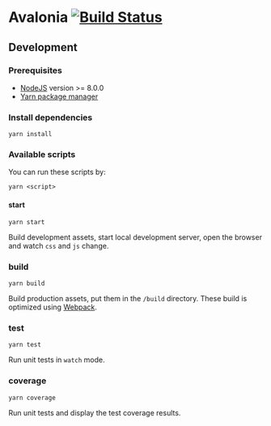 # Avalonia [![Build Status](https://travis-ci.org/codewithcats/avalon.svg?branch=master)](https://travis-ci.org/codewithcats/avalon)

## Development

### Prerequisites

- [NodeJS](https://nodejs.org/en/) version >= 8.0.0
- [Yarn package manager](https://yarnpkg.com/en/)

### Install dependencies
```base
yarn install
```

### Available scripts
You can run these scripts by:
```
yarn <script>
```

#### start
```
yarn start
```
Build development assets, start local development server, open the browser
and watch `css` and `js` change.

### build
```
yarn build
```
Build production assets, put them in the `/build` directory. These build is optimized using [Webpack](https://webpack.github.io/).

### test
```
yarn test
```
Run unit tests in `watch` mode.

### coverage
```
yarn coverage
```
Run unit tests and display the test coverage results.
